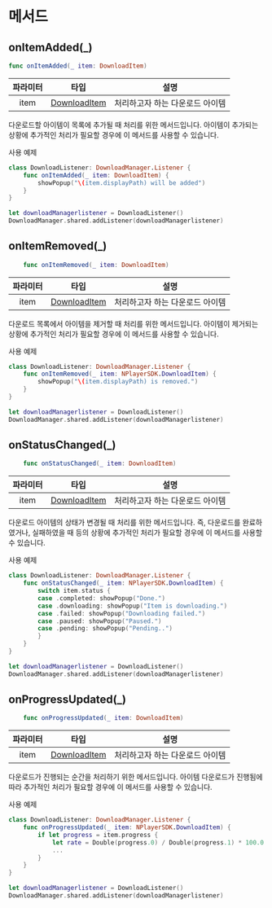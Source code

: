 # 메서드

## onItemAdded(_)
```swift
func onItemAdded(_ item: DownloadItem)
```
|파라미터|타입|설명|
|:--:|:--:|--|
|item|[DownloadItem](../../struct/download-item/home.md)|처리하고자 하는 다운로드 아이템|

다운로드할 아이템이 목록에 추가될 때 처리를 위한 메서드입니다. 아이템이 추가되는 상황에 추가적인 처리가 필요할 경우에 이 메서드를 사용할 수 있습니다.

사용 예제
```swift
class DownloadListener: DownloadManager.Listener {
    func onItemAdded(_ item: DownloadItem) {
        showPopup("\(item.displayPath) will be added")
    }
}
        
let downloadManagerlistener = DownloadListener()
DownloadManager.shared.addListener(downloadManagerlistener)
```

## onItemRemoved(_)
```swift
    func onItemRemoved(_ item: DownloadItem)
```
|파라미터|타입|설명|
|:--:|:--:|--|
|item|[DownloadItem](../../struct/download-item/home.md)|처리하고자 하는 다운로드 아이템|

다운로드 목록에서 아이템을 제거할 때 처리를 위한 메서드입니다. 아이템이 제거되는 상황에 추가적인 처리가 필요할 경우에 이 메서드를 사용할 수 있습니다.

사용 예제
```swift
class DownloadListener: DownloadManager.Listener {
    func onItemRemoved(_ item: NPlayerSDK.DownloadItem) {
        showPopup("\(item.displayPath) is removed.")
    }
}
        
let downloadManagerlistener = DownloadListener()
DownloadManager.shared.addListener(downloadManagerlistener)
```

## onStatusChanged(_)
```swift
    func onStatusChanged(_ item: DownloadItem)
```
|파라미터|타입|설명|
|:--:|:--:|--|
|item|[DownloadItem](../../struct/download-item/home.md)|처리하고자 하는 다운로드 아이템|

다운로드 아이템의 상태가 변경될 때 처리를 위한 메서드입니다. 즉, 다운로드를 완료하였거나, 실패하였을 때 등의 상황에 추가적인 처리가 필요할 경우에 이 메서드를 사용할 수 있습니다.

사용 예제
```swift
class DownloadListener: DownloadManager.Listener {
    func onStatusChanged(_ item: NPlayerSDK.DownloadItem) {
        switch item.status {
        case .completed: showPopup("Done.")
        case .downloading: showPopup("Item is downloading.")
        case .failed: showPopup("Downloading failed.")
        case .paused: showPopup("Paused.")
        case .pending: showPopup("Pending..")
        }
    }
}
        
let downloadManagerlistener = DownloadListener()
DownloadManager.shared.addListener(downloadManagerlistener)
```

## onProgressUpdated(_)
```swift
    func onProgressUpdated(_ item: DownloadItem)
```
|파라미터|타입|설명|
|:--:|:--:|--|
|item|[DownloadItem](../../struct/download-item/home.md)|처리하고자 하는 다운로드 아이템|

다운로드가 진행되는 순간을 처리하기 위한 메서드입니다. 아이템 다운로드가 진행됨에 따라 추가적인 처리가 필요할 경우에 이 메서드를 사용할 수 있습니다.


사용 예제
```swift
class DownloadListener: DownloadManager.Listener {
    func onProgressUpdated(_ item: NPlayerSDK.DownloadItem) {
        if let progress = item.progress {
            let rate = Double(progress.0) / Double(progress.1) * 100.0
            ...
        }
    }
}
        
let downloadManagerlistener = DownloadListener()
DownloadManager.shared.addListener(downloadManagerlistener)
```